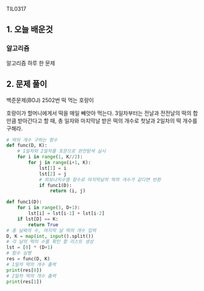 TIL0317

## 1. 오늘 배운것

### 알고리즘



알고리즘 하루 한 문제

## 2. 문제 풀이

백준문제(BOJ)  2502번 떡 먹는 호랑이

호랑이가 할머니에게서 떡을 매일 빼앗아 먹는다. 3일차부터는 전날과 전전날의 떡의 합만큼 받아간다고 할 때, 총 일자와 마지막날 받은 떡의 개수로 첫날과 2일차의 떡 개수를 구해라.

``````python
# 떡의 개수 구하는 함수
def func(D, K):
    # 1일차와 2일차를 포문으로 완전탐색 실시
    for i in range(1, K//2):
        for j in range(i+1, K):
            lst[1] = i
            lst[2] = j
            # 피보나치수열 함수로 마지막날의 떡의 개수가 같다면 반환
            if func1(D):
                return (i, j)

def func1(D):
    for i in range(3, D+1):
        lst[i] = lst[i-1] + lst[i-2]
    if lst[D] == K:
        return True
# 총 날짜의 수, 마지막 날 떡의 개수 입력
D, K = map(int, input().split())
# 각 날의 떡의 수를 확인 할 리스트 생성
lst = [0] * (D+1)
# 함수 실행
res = func(D, K)
# 1일차 떡의 개수 출력
print(res[0])
# 2일차 떡의 개수 춣력
print(res[1])
``````



